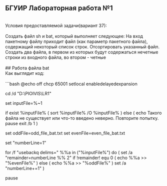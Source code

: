 ## БГУИР Лабораторная работа №1
<br />
Условия предоставляемой задачи(вариант 37):
<br />
<br />
Создать файл sh и bat, который выполняет следующее: 
На вход пакетному файлу приходит файл (как параметр пакетного файла), содержащий некоторый список строк. Отсортировать указанный файл. Создать два файла, в первом из которых будут содержаться нечетные строки из входного файла, во втором - четные
<br />
<br />
## Работа файла bat
<br />
Как выглядит код:
<br />
<br />
```bash
@echo off
chcp 65001
setlocal enabledelayedexpansion

cd /d "D:\PIOIVIS\LR1"

set inputFile=%~1

if exist %inputFile% (
    sort %inputFile% /O %inputFile%
) else (
    echo Такого файла не существует или что-то введено неверно. Повторите попытку.
	pause
	exit /b 1
)

set oddFile=odd_file_bat.txt
set evenFile=even_file_bat.txt

set "numberLine=1"

for /f "usebackq delims=" %%a in ("%inputFile%") do (
  set /a "remainder=numberLine %% 2"
  if !remainder! equ 0 (
    echo %%a >> "%evenFile%"
  ) else (
    echo %%a >> "%oddFile%"
  )
    set /a "numberLine+=1"
)

pause
```
